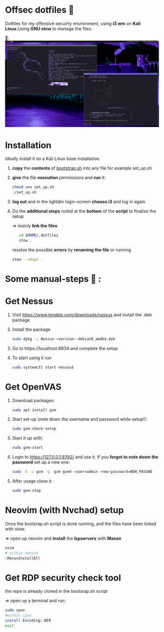# Offsec dotfiles 👻
Dotfiles for my offensive secuirty environment, using **i3 wm** on **Kali Linux**.Using **GNU stow** to manage the files. 

👀:
![image](https://github.com/6poiint9/offsec-dots/blob/main/pics/gitpic.png) 
 
# Installation 
Ideally install it on a Kali Linux base installation.
1) **copy** the **contents** of [bootstrap.sh](https://github.com/6poiint9/offsec-dots/blob/main/bootsrap.sh)  into any file for example set_up.sh
2) **give** the file **execution** permissions and **run** it:  
    ```sh
    chmod u+x set_up.sh 
    ./set_up.sh 
    ```
3) **log out** and in the lightdm login-screen **choose i3** and log in again
4) Do the **additional steps** noted at the **bottom** of the **script** to finalize the setup
   
   => mainly **link the files** 
   ```sh 
      cd $HOME/.dotfiles 
      stow .
   ``` 
   resolve the possible **errors** by **renaming the file** or running
 
   ```sh 
   stow --adapt . 
   ``` 
# Some manual-steps 👷 :



# Get Nessus
1) Visit https://www.tenable.com/downloads/nessus and install the .deb package
2) Install the package 
   ```sh
   sudo dpkg -i Nessus-<version>-debian9_amd64.deb
   ```
3) Go to https://localhost:8834 and complete the setup 

4) To start using it run 
   ```sh
   sudo systemctl start nessusd
   ```

# Get OpenVAS 
1) Download packages:
   ```sh
   sudo apt install gvm 
   ```
2) Start set-up (note down the username and password while setup!):
   ```sh
   sudo gvm-check-setup
   ```
3) Start it up with:
   ```sh
   sudo gvm-start
   ```
4) Login to https://127.0.0.1:9392/ and use it. If you **forgot to note down the password**
   set up a new one:
   ```sh
   sudo -E -u gvm -g  gvm gvmd —user=admin —new-password=NEW_PASSWD
   ```
5) After usage close it:
   ```sh
   sudo gvm-stop
   ```

# Neovim (with Nvchad) setup 
Once the bootsrap.sh script is done running, and the files have been linked with stow.

=> open up neovim and **install** the **lspservers** with **Mason** 

  ```sh
  nvim
  # within neovim  
  :MasonInstallAll
  ```

# Get RDP security check tool
the repo is already cloned in the bootsrap.sh script

=> open up a terminal and run:
 ```sh
 sudo cpan 
 #within cpan
 install Encoding::BER
 exit 
 ```






